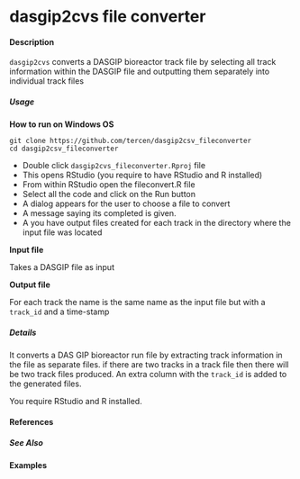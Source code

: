 # dasgip2cvs file converter

#### Description
`dasgip2cvs` converts a DASGIP bioreactor track file by selecting all track information within the DASGIP file and outputting them separately into individual track files

##### Usage

__How to run on Windows OS__
```
git clone https://github.com/tercen/dasgip2csv_fileconverter
cd dasgip2csv_fileconverter
```

* Double click `dasgip2cvs_fileconverter.Rproj` file
* This opens RStudio (you require to have RStudio and R installed)
* From within RStudio open the fileconvert.R file
* Select all the code and click on the Run button
* A dialog appears for the user to choose a file to convert
* A message saying its completed is given.
* A you have output files created for each track in the directory where the input file was located

__Input file__

Takes a DASGIP file as input

__Output file__

For each track the name is the same name as the input file but with a `track_id` and a time-stamp


##### Details

It converts a DAS GIP bioreactor run file by extracting track information in the file as separate files. if there are two tracks in a track file then there will be two track files produced. An extra column with the `track_id` is added to the generated files.

You require RStudio and R installed.

#### References

##### See Also

#### Examples
